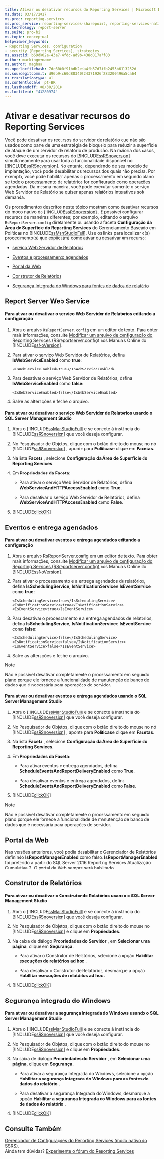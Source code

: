 ```yaml
---
title: Ativar ou desativar recursos do Reporting Services | Microsoft Docs
ms.date: 03/17/2017
ms.prod: reporting-services
ms.prod_service: reporting-services-sharepoint, reporting-services-native
ms.technology: report-server
ms.suite: pro-bi
ms.topic: conceptual
helpviewer_keywords:
- Reporting Services, configuration
- security [Reporting Services], strategies
ms.assetid: b69db02a-43a7-4fdc-ad9b-438d817a7f83
author: markingmyname
ms.author: maghan
ms.openlocfilehash: 7dc6000f91bdb2eda4fb37d73fb2453b6113252d
ms.sourcegitcommit: d96b94c60d88340224371926f283200496a5ca64
ms.translationtype: HT
ms.contentlocale: pt-BR
ms.lasthandoff: 08/30/2018
ms.locfileid: "43280974"
---
```

# <a name="turn-reporting-services-features-on-or-off"></a>Ativar e desativar recursos do Reporting Services
  Você pode desativar os recursos do servidor de relatório que não são usados como parte de uma estratégia de bloqueio para reduzir a superfície de ataque de um servidor de relatório de produção. Na maioria dos casos, você deve executar os recursos do [!INCLUDE[ssRSnoversion](../../includes/ssrsnoversion-md.md)] simultaneamente para usar toda a funcionalidade disponível no [!INCLUDE[ssRSnoversion](../../includes/ssrsnoversion-md.md)]. No entanto, dependendo de seu modelo de implantação, você pode desabilitar os recursos dos quais não precisa. Por exemplo, você pode habilitar apenas o processamento em segundo plano se todo o processamento de relatórios for configurado como operações agendadas. Da mesma maneira, você pode executar somente o serviço Web Servidor de Relatório se quiser apenas relatórios interativos sob demanda.  
  
 Os procedimentos descritos neste tópico mostram como desativar recursos do modo nativo do [!INCLUDE[ssRSnoversion](../../includes/ssrsnoversion-md.md)] . É possível configurar recursos de maneiras diferentes; por exemplo, editando o arquivo `RsReportServer.config` diretamente ou usando a faceta **Configuração da Área de Superfície do Reporting Services** do Gerenciamento Baseado em Políticas no [!INCLUDE[ssManStudioFull](../../includes/ssmanstudiofull-md.md)]. Use os links para localizar o(s) procedimento(s) que explica(m) como ativar ou desativar um recurso:  
  
-   [serviço Web Servidor de Relatórios](#RSWebSvc)  
  
-   [Eventos e processamento agendados](#Sched)  
  
-   [Portal da Web](#WebPortal)  
  
-   [Construtor de Relatórios](#ReportBuilder)  
  
-   [Segurança Integrada do Windows para fontes de dados de relatório](#WinIntSec)  
  
##  <a name="RSWebSvc"></a> Report Server Web Service  
  
#### <a name="to-turn-on-or-off-the-report-server-web-service-by-editing-configuration"></a>Para ativar ou desativar o serviço Web Servidor de Relatórios editando a configuração  
  
1.  Abra o arquivo `RsReportServer.config` em um editor de texto. Para obter mais informações, consulte [Modificar um arquivo de configuração do Reporting Services &#40;RSreportserver.config&#41;](../../reporting-services/report-server/modify-a-reporting-services-configuration-file-rsreportserver-config.md) nos Manuais Online do [!INCLUDE[ssNoVersion](../../includes/ssnoversion-md.md)].  
  
2.  Para ativar o serviço Web Servidor de Relatórios, defina **IsWebServiceEnabled** como **true**:  
  
    ```  
    <IsWebServiceEnabled>true</IsWebServiceEnabled>  
    ```  
  
3.  Para desativar o serviço Web Servidor de Relatórios, defina **IsWebServiceEnabled** como **false**:  
  
    ```  
    <IsWebServiceEnabled>false</IsWebServiceEnabled>  
    ```  
  
4.  Salve as alterações e feche o arquivo.  
  
#### <a name="to-turn-on-or-off-the-report-server-web-service-by-using-sql-server-management-studio"></a>Para ativar ou desativar o serviço Web Servidor de Relatórios usando o SQL Server Management Studio  
  
1.  Abra o [!INCLUDE[ssManStudioFull](../../includes/ssmanstudiofull-md.md)] e se conecte à instância do [!INCLUDE[ssRSnoversion](../../includes/ssrsnoversion-md.md)] que você deseja configurar.  
  
2.  No Pesquisador de Objetos, clique com o botão direito do mouse no nó [!INCLUDE[ssRSnoversion](../../includes/ssrsnoversion-md.md)] , aponte para **Políticas**e clique em **Facetas**.  
  
3.  Na lista **Faceta** , selecione **Configuração da Área de Superfície do Reporting Services**.  
  
4.  Em **Propriedades da Faceta**:  
  
    -   Para ativar o serviço Web Servidor de Relatórios, defina **WebServiceAndHTTPAccessEnabled** como **True**.  
  
    -   Para desativar o serviço Web Servidor de Relatórios, defina **WebServiceAndHTTPAccessEnabled** como **False**.  
  
5.  [!INCLUDE[clickOK](../../includes/clickok-md.md)]  
  
##  <a name="Sched"></a> Eventos e entrega agendados  
  
#### <a name="to-turn-on-or-off-scheduled-events-and-delivery-by-editing-configuration"></a>Para ativar ou desativar eventos e entrega agendados editando a configuração  
  
1.  Abra o arquivo RsReportServer.config em um editor de texto. Para obter mais informações, consulte [Modificar um arquivo de configuração do Reporting Services &#40;RSreportserver.config&#41;](../../reporting-services/report-server/modify-a-reporting-services-configuration-file-rsreportserver-config.md) nos Manuais Online do [!INCLUDE[ssNoVersion](../../includes/ssnoversion-md.md)].  
  
2.  Para ativar o processamento e a entrega agendados de relatórios, defina **IsSchedulingService**, **IsNotificationService**e **IsEventService** como **true**:  
  
    ```  
    <IsSchedulingService>true</IsSchedulingService>  
    <IsNotificationService>true</IsNotificationService>  
    <IsEventService>true</IsEventService>  
    ```  
  
3.  Para desativar o processamento e a entrega agendados de relatórios, defina **IsSchedulingService**, **IsNotificationService**e **IsEventService** como **false**:  
  
    ```  
    <IsSchedulingService>false</IsSchedulingService>  
    <IsNotificationService>false</IsNotificationService>  
    <IsEventService>false</IsEventService>  
    ```  
  
4.  Salve as alterações e feche o arquivo.  
  
> [!NOTE]  
>  Não é possível desativar completamente o processamento em segundo plano porque ele fornece a funcionalidade de manutenção de banco de dados que é necessária para operações de servidor.  
  
#### <a name="to-turn-on-or-off-scheduled-events-and-delivery-by-using-sql-server-management-studio"></a>Para ativar ou desativar eventos e entrega agendados usando o SQL Server Management Studio  
  
1.  Abra o [!INCLUDE[ssManStudioFull](../../includes/ssmanstudiofull-md.md)] e se conecte à instância do [!INCLUDE[ssRSnoversion](../../includes/ssrsnoversion-md.md)] que você deseja configurar.  
  
2.  No Pesquisador de Objetos, clique com o botão direito do mouse no nó [!INCLUDE[ssRSnoversion](../../includes/ssrsnoversion-md.md)] , aponte para **Políticas**e clique em **Facetas**.  
  
3.  Na lista **Faceta** , selecione **Configuração da Área de Superfície do Reporting Services**.  
  
4.  Em **Propriedades da Faceta**:  
  
    -   Para ativar eventos e entrega agendados, defina **ScheduleEventsAndReportDeliveryEnabled** como **True**.  
  
    -   Para desativar eventos e entrega agendados, defina **ScheduleEventsAndReportDeliveryEnabled** como **False**.  
  
5.  [!INCLUDE[clickOK](../../includes/clickok-md.md)]  
  
> [!NOTE]  
>  Não é possível desativar completamente o processamento em segundo plano porque ele fornece a funcionalidade de manutenção de banco de dados que é necessária para operações de servidor.  
  
##  <a name="WebPortal"></a> Portal da Web
  
Nas versões anteriores, você podia desabilitar o Gerenciador de Relatórios definindo **IsReportManagerEnabled** como falso. **IsReportManagerEnabled** foi preterido a partir do SQL Server 2016 Reporting Services Atualização Cumulativa 2. O portal da Web sempre será habilitado.
  
##  <a name="ReportBuilder"></a> Construtor de Relatórios  
  
#### <a name="to-turn-on-or-off-report-builder-by-using-sql-server-management-studio"></a>Para ativar ou desativar o Construtor de Relatórios usando o SQL Server Management Studio  
  
1.  Abra o [!INCLUDE[ssManStudioFull](../../includes/ssmanstudiofull-md.md)] e se conecte à instância do [!INCLUDE[ssRSnoversion](../../includes/ssrsnoversion-md.md)] que você deseja configurar.  
  
2.  No Pesquisador de Objetos, clique com o botão direito do mouse no [!INCLUDE[ssRSnoversion](../../includes/ssrsnoversion-md.md)] e clique em **Propriedades**.  
  
3.  Na caixa de diálogo **Propriedades do Servidor** , em **Selecionar uma página**, clique em **Segurança**.  
  
    -   Para ativar o Construtor de Relatórios, selecione a opção **Habilitar execuções de relatórios ad hoc** .  
  
    -   Para desativar o Construtor de Relatórios, desmarque a opção **Habilitar execuções de relatórios ad hoc** .  
  
4.  [!INCLUDE[clickOK](../../includes/clickok-md.md)]  
  
##  <a name="WinIntSec"></a> Segurança integrada do Windows  
  
#### <a name="to-turn-on-or-off-windows-integrated-security-by-using-sql-server-management-studio"></a>Para ativar ou desativar a segurança Integrada do Windows usando o SQL Server Management Studio  
  
1.  Abra o [!INCLUDE[ssManStudioFull](../../includes/ssmanstudiofull-md.md)] e se conecte à instância do [!INCLUDE[ssRSnoversion](../../includes/ssrsnoversion-md.md)] que você deseja configurar.  
  
2.  No Pesquisador de Objetos, clique com o botão direito do mouse no [!INCLUDE[ssRSnoversion](../../includes/ssrsnoversion-md.md)] e clique em **Propriedades**.  
  
3.  Na caixa de diálogo **Propriedades do Servidor** , em **Selecionar uma página**, clique em **Segurança**.  
  
    -   Para ativar a segurança Integrada do Windows, selecione a opção **Habilitar a segurança Integrada do Windows para as fontes de dados do relatório** .  
  
    -   Para desativar a segurança Integrada do Windows, desmarque a opção **Habilitar a segurança Integrada do Windows para as fontes de dados do relatório** .  
  
4.  [!INCLUDE[clickOK](../../includes/clickok-md.md)]  
  
## <a name="see-also"></a>Consulte Também  
 [Gerenciador de Configurações do Reporting Services (modo nativo do SSRS).](http://msdn.microsoft.com/en-us/63519ef4-e68a-42fb-9cf7-31228ea4e434)  
 Ainda tem dúvidas? [Experimente o fórum do Reporting Services](http://go.microsoft.com/fwlink/?LinkId=620231)
  
  
